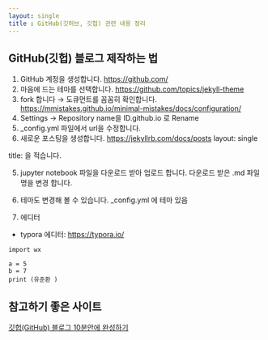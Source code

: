 ```yaml
---
layout: single
title : GitHub(깃허브, 깃헙) 관련 내용 정리
---
```


## GitHub(깃헙) 블로그 제작하는 법

1. GitHub 계정을 생성합니다.  <https://github.com/>
2. 마음에 드는 테마를 선택합니다. <https://github.com/topics/jekyll-theme>
3. fork 합니다 → 도큐먼트를 꼼꼼히 확인합니다. <https://mmistakes.github.io/minimal-mistakes/docs/configuration/>
4. Settings → Repository name을 ID.github.io 로 Rename
5. _config.yml 파일에서 url을 수정합니다.
6. 새로운 포스팅을 생성합니다. <https://jekyllrb.com/docs/posts>
  layout: single

  title: 을 적습니다.

5. jupyter notebook 파일을 다운로드 받아 업로드 합니다.
다운로드 받은 .md 파일 명을 변경 합니다.

6. 테마도 변경해 볼 수 있습니다.
_config.yml 에 테마 있음

7. 에디터
- typora 에디터: https://typora.io/


```
import wx

a = 5
b = 7
print (유준환 )
```




## 참고하기 좋은 사이트

[깃헙(GitHub) 블로그 10분안에 완성하기](https://www.youtube.com/watch?v=ACzFIAOsfpM)

